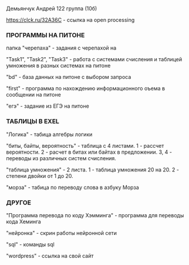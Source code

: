 Демьянчук Андрей
122 группа (10б)

https://clck.ru/32A36C - ссылка на open processing


### ПРОГРАММЫ НА ПИТОНЕ 

папка "черепаха" - задания с черепахой на 

"Task1", "Task2", "Task3" - работа с системами  счисления и таблицей умножения в разных системах на питоне

"bd" - база данных на питоне с выбором запроса 

"first" - программа по нахождению информационного оъема в сообщении на питоне 

"егэ" - задание из ЕГЭ на питоне 

### ТАБЛИЦЫ В EXEL

"Логика" -  табица алгебры логики

"биты, байты, вероятность" - таблица с 4 листами. 1 -  рассчет вероятности. 2 - расчет в битах или байтах в предложении. 3, 4 - переводы из различных систем счисления. 

"таблица умножения" - 2 листа. 1 - таблица умножения 20 на 20. 2 - степени двойки от 1 до 20.

"морза" - табица по переводу слова в азбуку Морза

### ДРУГОЕ

"Программа перевода по коду Хэмминга" - программа для переводы кода Хеминга 

"нейронка" - скрин работы нейронной сети

"sql" - команды sql

"wordpress" - ссылка на свой сайт
